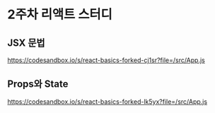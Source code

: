 # 2주차 리액트 스터디

## JSX 문법 
https://codesandbox.io/s/react-basics-forked-cj1sr?file=/src/App.js

## Props와 State
https://codesandbox.io/s/react-basics-forked-lk5yx?file=/src/App.js
